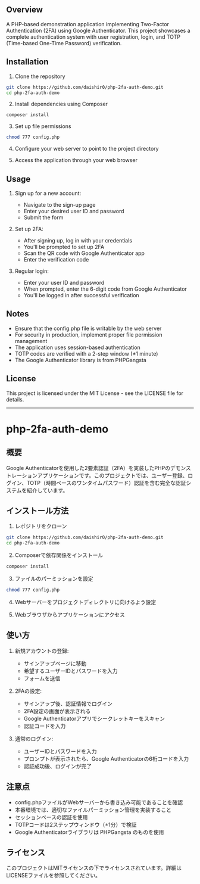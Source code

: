 ## Overview
A PHP-based demonstration application implementing Two-Factor Authentication (2FA) using Google Authenticator. This project showcases a complete authentication system with user registration, login, and TOTP (Time-based One-Time Password) verification.

## Installation

1. Clone the repository
```bash
git clone https://github.com/daishir0/php-2fa-auth-demo.git
cd php-2fa-auth-demo
```

2. Install dependencies using Composer
```bash
composer install
```

3. Set up file permissions
```bash
chmod 777 config.php
```

4. Configure your web server to point to the project directory

5. Access the application through your web browser

## Usage

1. Sign up for a new account:
   - Navigate to the sign-up page
   - Enter your desired user ID and password
   - Submit the form

2. Set up 2FA:
   - After signing up, log in with your credentials
   - You'll be prompted to set up 2FA
   - Scan the QR code with Google Authenticator app
   - Enter the verification code

3. Regular login:
   - Enter your user ID and password
   - When prompted, enter the 6-digit code from Google Authenticator
   - You'll be logged in after successful verification

## Notes

- Ensure that the config.php file is writable by the web server
- For security in production, implement proper file permission management
- The application uses session-based authentication
- TOTP codes are verified with a 2-step window (±1 minute)
- The Google Authenticator library is from PHPGangsta

## License
This project is licensed under the MIT License - see the LICENSE file for details.

---

# php-2fa-auth-demo

## 概要
Google Authenticatorを使用した2要素認証（2FA）を実装したPHPのデモンストレーションアプリケーションです。このプロジェクトでは、ユーザー登録、ログイン、TOTP（時間ベースのワンタイムパスワード）認証を含む完全な認証システムを紹介しています。

## インストール方法

1. レポジトリをクローン
```bash
git clone https://github.com/daishir0/php-2fa-auth-demo.git
cd php-2fa-auth-demo
```

2. Composerで依存関係をインストール
```bash
composer install
```

3. ファイルのパーミッションを設定
```bash
chmod 777 config.php
```

4. Webサーバーをプロジェクトディレクトリに向けるよう設定

5. Webブラウザからアプリケーションにアクセス

## 使い方

1. 新規アカウントの登録:
   - サインアップページに移動
   - 希望するユーザーIDとパスワードを入力
   - フォームを送信

2. 2FAの設定:
   - サインアップ後、認証情報でログイン
   - 2FA設定の画面が表示される
   - Google Authenticatorアプリでシークレットキーをスキャン
   - 認証コードを入力

3. 通常のログイン:
   - ユーザーIDとパスワードを入力
   - プロンプトが表示されたら、Google Authenticatorの6桁コードを入力
   - 認証成功後、ログインが完了

## 注意点

- config.phpファイルがWebサーバーから書き込み可能であることを確認
- 本番環境では、適切なファイルパーミッション管理を実装すること
- セッションベースの認証を使用
- TOTPコードは2ステップウィンドウ（±1分）で検証
- Google Authenticatorライブラリは PHPGangsta のものを使用

## ライセンス
このプロジェクトはMITライセンスの下でライセンスされています。詳細はLICENSEファイルを参照してください。
